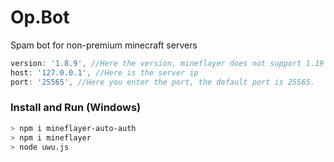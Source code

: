 # Op.Bot

Spam bot for non-premium minecraft servers
```js
version: '1.8.9', //Here the version, mineflayer does not support 1.19 yet.
host: '127.0.0.1', //Here is the server ip
port: '25565', //Here you enter the port, the default port is 25565.
```
### Install and Run (Windows)
```bash
> npm i mineflayer-auto-auth
> npm i mineflayer
> node uwu.js
```
